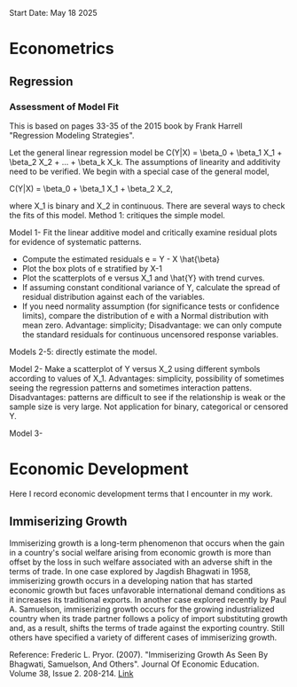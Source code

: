 Start Date: May 18 2025

# Econometrics
## Regression
### Assessment of Model Fit
This is based on pages 33-35 of the 2015 book by Frank Harrell "Regression Modeling Strategies". 

Let the general linear regression model be C(Y|X) = \beta_0 + \beta_1 X_1 + \beta_2 X_2 + ... + \beta_k X_k. The assumptions of linearity and additivity need to be verified. We begin with a special case of the general model,

C(Y|X) = \beta_0 + \beta_1 X_1 + \beta_2 X_2, 

where X_1 is binary and X_2 in continuous. There are several ways to check the fits of this model. Method 1: critiques the simple model. 

Model 1- Fit the linear additive model and critically examine residual plots for evidence of systematic patterns. 

- Compute the estimated residuals e = Y - X \hat{\beta}
- Plot the box plots of e stratified by X-1
- Plot the scatterplots of e versus X_1 and \hat{Y} with trend curves.
- If assuming constant conditional variance of Y, calculate the spread of residual distribution against each of the variables.
- If you need normality assumption (for significance tests or confidence limits), compare the distribution of e with a Normal distribution with mean zero. Advantage: simplicity; Disadvantage: we can only compute the standard residuals for continuous uncensored response variables.


Models 2-5: directly estimate the model.

Model 2- Make a scatterplot of Y versus X_2 using different symbols according to values of X_1. 
Advantages: simplicity, possibility of sometimes seeing the regression patterns and sometimes interaction pattens.
Disadvantages: patterns are difficult to see if the relationship is weak or the sample size is very large. Not application for binary, categorical or censored Y.

Model 3- 



# Economic Development
Here I record economic development terms that I encounter in my work. 

## Immiserizing Growth
Immiserizing growth is a long-term phenomenon that occurs when the gain in a country's social welfare arising from economic growth is more than offset by the loss in such welfare associated with an adverse shift in the terms of trade. In one case explored by Jagdish Bhagwati in 1958, immiserizing growth occurs in a developing nation that has started economic growth but faces unfavorable international demand conditions as it increases its traditional exports. In another case explored recently by Paul A. Samuelson, immiserizing growth occurs for the growing industrialized country when its trade partner follows a policy of import substituting growth and, as a result, shifts the terms of trade against the exporting country. Still others have specified a variety of different cases of immiserizing growth. 

Reference: Frederic L. Pryor. (2007). "Immiserizing Growth As Seen By Bhagwati, Samuelson, And Others". Journal Of Economic Education. Volume 38, Issue 2. 208-214. [Link](https://www.jstor.org/stable/30042768)


